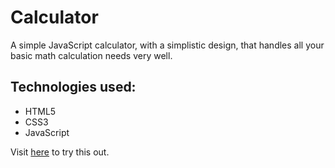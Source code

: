 # Calculator  

A simple JavaScript calculator, with a simplistic design, that handles all your basic math calculation needs very well.  
## Technologies used: 
 - HTML5  
 - CSS3   
 - JavaScript  
  
  
Visit [here](https://Wiz1991.github.io/Calculator/) to try this out.
